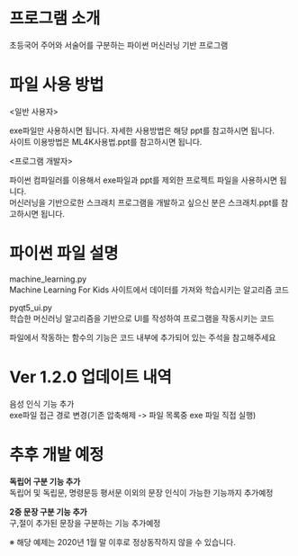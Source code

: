 # 프로그램 소개
초등국어 주어와 서술어를 구분하는 파이썬 머신러닝 기반 프로그램

# 파일 사용 방법
<일반 사용자>

exe파일만 사용하시면 됩니다. 자세한 사용방법은 해당 ppt를 참고하시면 됩니다.  
사이트 이용방법은 ML4K사용법.ppt를 참고하시면 됩니다.


<프로그램 개발자>

파이썬 컴파일러를 이용해서 exe파일과 ppt를 제외한 프로젝트 파일을 사용하시면 됩니다.  
머신러닝을 기반으로한 스크래치 프로그램을 개발하고 싶으신 분은 스크래치.ppt를 참고하시면 됩니다.

# 파이썬 파일 설명
machine_learning.py  
Machine Learning For Kids 사이트에서 데이터를 가져와 학습시키는 알고리즘 코드


pyqt5_ui.py  
학습한 머신러닝 알고리즘을 기반으로 UI를 작성하여 프로그램을 작동시키는 코드

파일에서 작동하는 함수의 기능은 코드 내부에 추가되어 있는 주석을 참고해주세요
# Ver 1.2.0 업데이트 내역
음성 인식 기능 추가  
exe파일 접근 경로 변경(기존 압축해제 -> 파일 목록중 exe 파일 직접 실행)

# 추후 개발 예정
**독립어 구분 기능 추가**  
독립어 및 독립문, 명령문등 평서문 이외의 문장 인식이 가능한 기능까지 추가예정  


**2중 문장 구분 기능 추가**  
구,절이 추가된 문장을 구분하는 기능 추가예정


※ 해당 예제는 2020년 1월 말 이후로 정상동작하지 않을 수 있습니다.  
